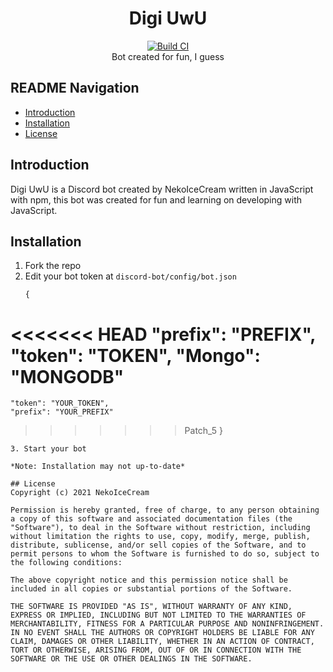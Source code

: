 <h1 align="center">Digi UwU</h1>

<div align="center">
	<a href="https://github.com/NekoIceCream/discord-bot/actions">
		<img src="https://github.com/NekoIceCream/discord-bot/actions/workflows/checker-ci.yml/badge.svg" alt="Build CI" />
	</a>
</div>

<div align="center">
  Bot created for fun, I guess
</div>

## README Navigation
- [Introduction](#introduction)
- [Installation](#installation)
- [License](#license)

## Introduction
Digi UwU is a Discord bot created by NekoIceCream written in JavaScript with npm, this bot was created for fun and learning on developing with JavaScript.

## Installation
1. Fork the repo
2. Edit your bot token at `discord-bot/config/bot.json`
   ```
   {
<<<<<<< HEAD
    "prefix": "PREFIX",
    "token": "TOKEN",
    "Mongo": "MONGODB"
=======
    "token": "YOUR_TOKEN",
    "prefix": "YOUR_PREFIX"
>>>>>>> Patch_5
   }
   ```
3. Start your bot 

*Note: Installation may not up-to-date*

## License
Copyright (c) 2021 NekoIceCream

Permission is hereby granted, free of charge, to any person obtaining a copy of this software and associated documentation files (the "Software"), to deal in the Software without restriction, including without limitation the rights to use, copy, modify, merge, publish, distribute, sublicense, and/or sell copies of the Software, and to permit persons to whom the Software is furnished to do so, subject to the following conditions:

The above copyright notice and this permission notice shall be included in all copies or substantial portions of the Software.

THE SOFTWARE IS PROVIDED "AS IS", WITHOUT WARRANTY OF ANY KIND, EXPRESS OR IMPLIED, INCLUDING BUT NOT LIMITED TO THE WARRANTIES OF MERCHANTABILITY, FITNESS FOR A PARTICULAR PURPOSE AND NONINFRINGEMENT. IN NO EVENT SHALL THE AUTHORS OR COPYRIGHT HOLDERS BE LIABLE FOR ANY CLAIM, DAMAGES OR OTHER LIABILITY, WHETHER IN AN ACTION OF CONTRACT, TORT OR OTHERWISE, ARISING FROM, OUT OF OR IN CONNECTION WITH THE SOFTWARE OR THE USE OR OTHER DEALINGS IN THE SOFTWARE.
